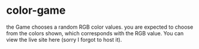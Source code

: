 # color-game
the Game chooses a random RGB color values. you are expected to choose from the colors shown, which corresponds with 
the RGB value.
You can view the live site here (sorry I forgot to host it).
